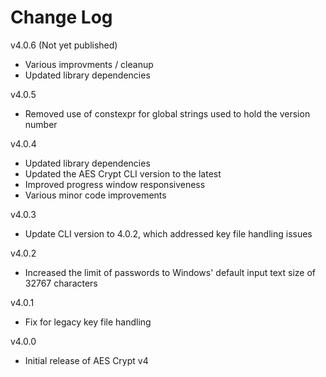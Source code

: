 # Change Log

v4.0.6 (Not yet published)

- Various improvments / cleanup
- Updated library dependencies

v4.0.5

- Removed use of constexpr for global strings used to hold the version number

v4.0.4

- Updated library dependencies
- Updated the AES Crypt CLI version to the latest
- Improved progress window responsiveness
- Various minor code improvements

v4.0.3

- Update CLI version to 4.0.2, which addressed key file handling issues

v4.0.2

- Increased the limit of passwords to Windows' default input text
  size of 32767 characters

v4.0.1

- Fix for legacy key file handling

v4.0.0

- Initial release of AES Crypt v4
